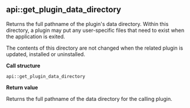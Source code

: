 ## api::get\_plugin\_data\_directory

Returns the full pathname of the plugin's data directory.  Within this directory, a plugin may put any user-specific files that need to exist when the application is exited.

The contents of this directory are not changed when the related plugin is updated, installed or uninstalled.

**Call structure**

`api::get_plugin_data_directory`

**Return value**

Returns the full pathname of the data directory for the calling plugin.
